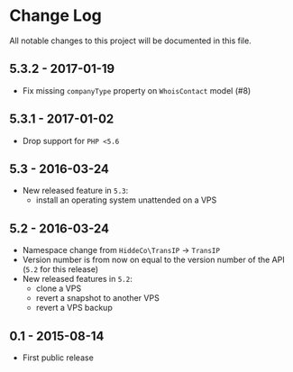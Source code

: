 # Change Log
All notable changes to this project will be documented in this file.

## 5.3.2 - 2017-01-19
- Fix missing `companyType` property on `WhoisContact` model (#8)

## 5.3.1 - 2017-01-02
- Drop support for `PHP <5.6`

## 5.3 - 2016-03-24
- New released feature in `5.3`:
    - install an operating system unattended on a VPS

## 5.2 - 2016-03-24
- Namespace change from `HiddeCo\TransIP` -> `TransIP`
- Version number is from now on equal to the version number of the API (`5.2` for this release)
- New released features in `5.2`:
    - clone a VPS
    - revert a snapshot to another VPS
    - revert a VPS backup

## 0.1 - 2015-08-14
- First public release
